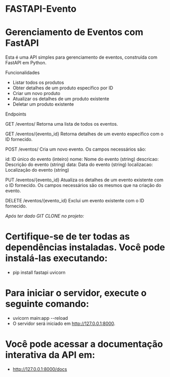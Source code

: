 # FASTAPI-Evento

# Gerenciamento de Eventos com FastAPI
Esta é uma API simples para gerenciamento de eventos, construída com FastAPI em Python.

Funcionalidades

- Listar todos os produtos
- Obter detalhes de um produto específico por ID
- Criar um novo produto
- Atualizar os detalhes de um produto existente
- Deletar um produto existente

Endpoints

GET /eventos/
Retorna uma lista de todos os eventos.

GET /eventos/{evento_id}
Retorna detalhes de um evento específico com o ID fornecido.

POST /eventos/
Cria um novo evento. Os campos necessários são:

id: ID único do evento (inteiro)
nome: Nome do evento (string)
descricao: Descrição do evento (string)
data: Data do evento (string)
localizacao: Localização do evento (string)

PUT /eventos/{evento_id}
Atualiza os detalhes de um evento existente com o ID fornecido. Os campos necessários são os mesmos que na criação do evento.

DELETE /eventos/{evento_id}
Exclui um evento existente com o ID fornecido.

*Após ter dado GIT CLONE no projeto:*

# Certifique-se de ter todas as dependências instaladas. Você pode instalá-las executando:
- pip install fastapi uvicorn

# Para iniciar o servidor, execute o seguinte comando:
- uvicorn main:app --reload
- O servidor será iniciado em http://127.0.0.1:8000.

# Você pode acessar a documentação interativa da API em:
- http://127.0.0.1:8000/docs
